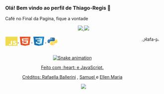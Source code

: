 ### Olá! Bem vindo ao perfil de Thiago-Regis 👋
<p>Café no Final da Pagina, fique a vontade</p>
<div align="center">
  <a href="https://github.com/Thiago-Regis">
  <img height="130em" src="https://github-readme-stats.vercel.app/api?username=Thiago-Regis&show_icons=true&theme=cobalt&include_all_commits=true&count_private=true"/>
  <img height="130em" src="https://github-readme-stats.vercel.app/api/top-langs/?username=Thiago-Regis&layout=compact&langs_count=7&theme=cobalt"/>
</div>
<div style="display: inline_block"><br>
  <img align="center" alt="Rafa-Js" height="30" width="40" src="https://raw.githubusercontent.com/devicons/devicon/master/icons/javascript/javascript-plain.svg">
  <img align="center" alt="Rafa-HTML" height="30" width="40" src="https://raw.githubusercontent.com/devicons/devicon/master/icons/html5/html5-original.svg">
  <img align="center" alt="Rafa-CSS" height="30" width="40" src="https://raw.githubusercontent.com/devicons/devicon/master/icons/css3/css3-original.svg">
  <img align="center" alt="Rafa-Python" height="30" width="40" src="https://raw.githubusercontent.com/devicons/devicon/master/icons/python/python-original.svg">
  <img align="right" alt="Rafa-pic" height="150" style="border-radius:50px;" src="https://i.redd.it/ha5u69pen1y51.gif">
</div>
 
  ##
 
 <div align="center">
   
  ![Snake animation](https://github.com/Thiago-Regis/Thiago-Regis/blob/output/github-contribution-grid-snake.svg)
   
 </div>
 
 <div align="center">
  <p>Feito com :heart: e JavaScript.</p>
  <p> Créditos:  <a href="https://github.com/rafaballerini">Rafaella Ballerini</a> , <a href="https://github.com/samuelscavassa"> Samuel </a> e <a                         href="https://github.com/ELLEN2121"> Ellen Maria</a> </p>
 </div>
  
 <div align="center"><img height="120em"  src="https://media.tenor.com/UHqZCx1Jrc4AAAAM/milk-mocha.gif"/>
 


